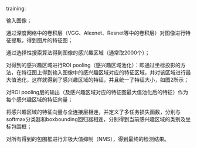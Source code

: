 training:

输入图像；

通过深度网络中的卷积层（VGG、Alexnet、Resnet等中的卷积层）对图像进行特征提取，得到图片的特征图；

通过选择性搜索算法得到图像的感兴趣区域（通常取2000个）；

对得到的感兴趣区域进行ROI pooling（感兴趣区域池化）：即通过坐标投影的方法，在特征图上得到输入图像中的感兴趣区域对应的特征区域，并对该区域进行最大值池化，这样就得到了感兴趣区域的特征，并且统一了特征大小，如图2所示；

对ROI pooling层的输出（及感兴趣区域对应的特征图最大值池化后的特征）作为每个感兴趣区域的特征向量；

将感兴趣区域的特征向量与全连接层相连，并定义了多任务损失函数，分别与softmax分类器和boxbounding回归器相连，分别得到当前感兴趣区域的类别及坐标包围框；

对所有得到的包围框进行非极大值抑制（NMS），得到最终的检测结果。



